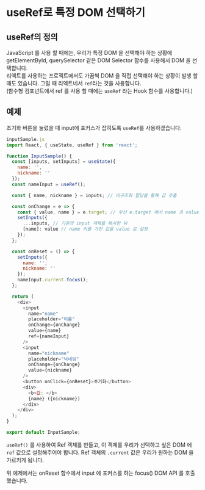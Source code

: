 # useRef로 특정 DOM 선택하기

## useRef의 정의
JavaScript 를 사용 할 때에는, 우리가 특정 DOM 을 선택해야 하는 상황에 getElementById, querySelector 같은 DOM Selector 함수를 사용해서 DOM 을 선택합니다.<br/>리액트를 사용하는 프로젝트에서도 가끔씩 DOM 을 직접 선택해야 하는 상황이 발생 할 때도 있습니다. 그럴 때 리엑트네서 `ref`라는 것을 사용합니다.<br/>(함수형 컴포넌트에서 ref 를 사용 할 때에는 `useRef` 라는 Hook 함수를 사용합니다.)

## 예제
초기화 버튼을 눌렀을 때 input에 포커스가 잡히도록 `useRef`를 사용하겠습니다.
```js
inputSample.js
import React, { useState, useRef } from 'react';

function InputSample() {
  const [inputs, setInputs] = useState({
    name: '',
    nickname: ''
  });
  const nameInput = useRef();

  const { name, nickname } = inputs; // 비구조화 할당을 통해 값 추출

  const onChange = e => {
    const { value, name } = e.target; // 우선 e.target 에서 name 과 value 를 추출
    setInputs({
      ...inputs, // 기존의 input 객체를 복사한 뒤
      [name]: value // name 키를 가진 값을 value 로 설정
    });
  };

  const onReset = () => {
    setInputs({
      name: '',
      nickname: ''
    });
    nameInput.current.focus();
  };

  return (
    <div>
      <input
        name="name"
        placeholder="이름"
        onChange={onChange}
        value={name}
        ref={nameInput}
      />
      <input
        name="nickname"
        placeholder="닉네임"
        onChange={onChange}
        value={nickname}
      />
      <button onClick={onReset}>초기화</button>
      <div>
        <b>값: </b>
        {name} ({nickname})
      </div>
    </div>
  );
}

export default InputSample;
```
`useRef()` 를 사용하여 Ref 객체를 만들고, 이 객체를 우리가 선택하고 싶은 DOM 에 `ref` 값으로 설정해주어야 합니다. Ref 객체의 `.current` 값은 우리가 원하는 DOM 을 가르키게 됩니다.

위 예제에서는 onReset 함수에서 input 에 포커스를 하는 focus() DOM API 를 호출했습니다.